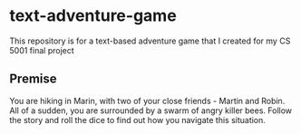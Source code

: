 # text-adventure-game
This repository is for a text-based adventure game that I created for my CS 5001 final project

## Premise
You are hiking in Marin, with two of your close friends - Martin and Robin. All of a sudden, you are surrounded by a swarm of angry killer bees. Follow the story and roll the dice to find out how you navigate this situation.
